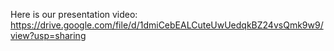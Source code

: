 Here is our presentation video: https://drive.google.com/file/d/1dmiCebEALCuteUwUedqkBZ24vsQmk9w9/view?usp=sharing

